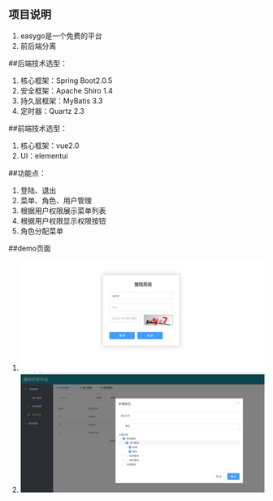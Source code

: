 ## 项目说明
1. easygo是一个免费的平台
2. 前后端分离

##后端技术选型：
1. 核心框架：Spring Boot2.0.5
2. 安全框架：Apache Shiro 1.4
3. 持久层框架：MyBatis 3.3
4. 定时器：Quartz 2.3

##前端技术选型：
1. 核心框架：vue2.0
2. UI：elementui

##功能点：
1. 登陆、退出
2. 菜单、角色、用户管理
3. 根据用户权限展示菜单列表
4. 根据用户权限显示权限按钮
5. 角色分配菜单

##demo页面
1. ![平台展示](https://raw.githubusercontent.com/octolove/octolove.github.io/master/pt002.jpg)
2. ![平台展示2](https://raw.githubusercontent.com/octolove/octolove.github.io/master/pt001.jpg)
